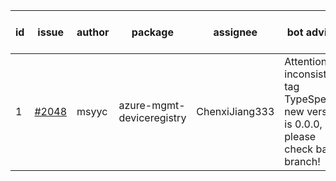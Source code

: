 | id | issue | author | package | assignee | bot advice | created date of issue | target release date | date from target |
| ------ | ------ | ------ | ------ | ------ | ------ | ------ | ------ | :-----: |
| 1 | [#2048](https://github.com/Azure/sdk-release-request/issues/2048) | msyyc | azure-mgmt-deviceregistry | ChenxiJiang333 | Attention to inconsistent tag TypeSpec new version is 0.0.0, please check base branch! | 09-29 | 10-13 |  |
